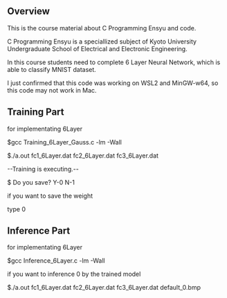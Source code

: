 ## Overview
This is the course material about C Programming Ensyu and code.

C Programming Ensyu is a speciallized subject of Kyoto University Undergraduate School of Electrical and Electronic Engineering.

In this course students need to complete 6 Layer Neural Network, which is able to classify MNIST dataset.

I just confirmed that this code was working on WSL2 and MinGW-w64, so this code may not work in Mac.

## Training Part
for implementating 6Layer

\$gcc Training_6Layer_Gauss.c -lm -Wall

\$./a.out fc1_6Layer.dat fc2_6Layer.dat fc3_6Layer.dat

--Training is executing.--

\$ Do you save? Y-0 N-1

if you want to save the weight

type 0

## Inference Part
for implementating 6Layer

\$gcc Inference_6Layer.c -lm -Wall

if you want to inference 0 by the trained model

\$./a.out fc1_6Layer.dat fc2_6Layer.dat fc3_6Layer.dat default_0.bmp
